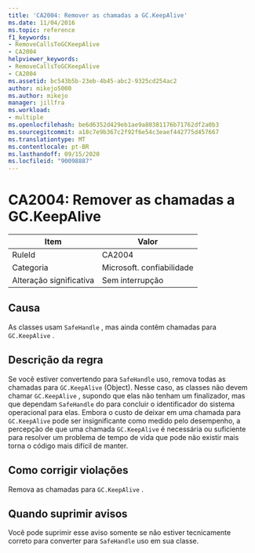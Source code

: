 ```yaml
---
title: 'CA2004: Remover as chamadas a GC.KeepAlive'
ms.date: 11/04/2016
ms.topic: reference
f1_keywords:
- RemoveCallsToGCKeepAlive
- CA2004
helpviewer_keywords:
- RemoveCallsToGCKeepAlive
- CA2004
ms.assetid: bc543b5b-23eb-4b45-abc2-9325cd254ac2
author: mikejo5000
ms.author: mikejo
manager: jillfra
ms.workload:
- multiple
ms.openlocfilehash: be6d6352d429eb1ae9a80381176b71762df2a0b3
ms.sourcegitcommit: a18c7e9b367c2f92f6e54c3eaef442775d457667
ms.translationtype: MT
ms.contentlocale: pt-BR
ms.lasthandoff: 09/15/2020
ms.locfileid: "90098887"
---
```

# <a name="ca2004-remove-calls-to-gckeepalive"></a>CA2004: Remover as chamadas a GC.KeepAlive

|Item|Valor|
|-|-|
|RuleId|CA2004|
|Categoria|Microsoft. confiabilidade|
|Alteração significativa|Sem interrupção|

## <a name="cause"></a>Causa
As classes usam `SafeHandle` , mas ainda contêm chamadas para `GC.KeepAlive` .

## <a name="rule-description"></a>Descrição da regra
Se você estiver convertendo para `SafeHandle` uso, remova todas as chamadas para `GC.KeepAlive` (Object). Nesse caso, as classes não devem chamar `GC.KeepAlive` , supondo que elas não tenham um finalizador, mas que dependam `SafeHandle` do para concluir o identificador do sistema operacional para elas.  Embora o custo de deixar em uma chamada para `GC.KeepAlive` pode ser insignificante como medido pelo desempenho, a percepção de que uma chamada `GC.KeepAlive` é necessária ou suficiente para resolver um problema de tempo de vida que pode não existir mais torna o código mais difícil de manter.

## <a name="how-to-fix-violations"></a>Como corrigir violações
Remova as chamadas para `GC.KeepAlive` .

## <a name="when-to-suppress-warnings"></a>Quando suprimir avisos
Você pode suprimir esse aviso somente se não estiver tecnicamente correto para converter para `SafeHandle` uso em sua classe.
